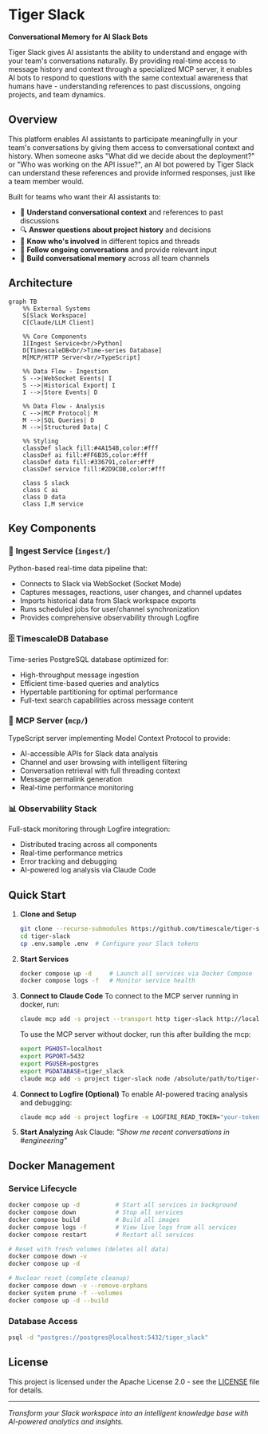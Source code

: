 # Tiger Slack

**Conversational Memory for AI Slack Bots**

Tiger Slack gives AI assistants the ability to understand and engage with your team's conversations naturally. By providing real-time access to message history and context through a specialized MCP server, it enables AI bots to respond to questions with the same contextual awareness that humans have - understanding references to past discussions, ongoing projects, and team dynamics.

## Overview

This platform enables AI assistants to participate meaningfully in your team's conversations by giving them access to conversational context and history. When someone asks "What did we decide about the deployment?" or "Who was working on the API issue?", an AI bot powered by Tiger Slack can understand these references and provide informed responses, just like a team member would.

Built for teams who want their AI assistants to:
- 🤖 **Understand conversational context** and references to past discussions
- 🔍 **Answer questions about project history** and decisions
- 👥 **Know who's involved** in different topics and threads
- 📝 **Follow ongoing conversations** and provide relevant input
- 🧠 **Build conversational memory** across all team channels

## Architecture

```mermaid
graph TB
    %% External Systems
    S[Slack Workspace]
    C[Claude/LLM Client]
    
    %% Core Components  
    I[Ingest Service<br/>Python]
    D[TimescaleDB<br/>Time-series Database]
    M[MCP/HTTP Server<br/>TypeScript]
    
    %% Data Flow - Ingestion
    S -->|WebSocket Events| I
    S -->|Historical Export| I
    I -->|Store Events| D
    
    %% Data Flow - Analysis
    C -->|MCP Protocol| M
    M -->|SQL Queries| D
    M -->|Structured Data| C
    
    %% Styling
    classDef slack fill:#4A154B,color:#fff
    classDef ai fill:#FF6B35,color:#fff  
    classDef data fill:#336791,color:#fff
    classDef service fill:#2D9CDB,color:#fff
    
    class S slack
    class C ai
    class D data
    class I,M service
```

## Key Components

### 🔄 **Ingest Service** (`ingest/`)
Python-based real-time data pipeline that:
- Connects to Slack via WebSocket (Socket Mode)
- Captures messages, reactions, user changes, and channel updates
- Imports historical data from Slack workspace exports
- Runs scheduled jobs for user/channel synchronization
- Provides comprehensive observability through Logfire

### 🗄️ **TimescaleDB Database**
Time-series PostgreSQL database optimized for:
- High-throughput message ingestion
- Efficient time-based queries and analytics
- Hypertable partitioning for optimal performance
- Full-text search capabilities across message content

### 🔌 **MCP Server** (`mcp/`)
TypeScript server implementing Model Context Protocol to provide:
- AI-accessible APIs for Slack data analysis
- Channel and user browsing with intelligent filtering
- Conversation retrieval with full threading context
- Message permalink generation
- Real-time performance monitoring

### 📊 **Observability Stack**
Full-stack monitoring through Logfire integration:
- Distributed tracing across all components
- Real-time performance metrics
- Error tracking and debugging
- AI-powered log analysis via Claude Code

## Quick Start

1. **Clone and Setup**
   ```bash
   git clone --recurse-submodules https://github.com/timescale/tiger-slack.git
   cd tiger-slack
   cp .env.sample .env  # Configure your Slack tokens
   ```

2. **Start Services**
   ```bash
   docker compose up -d     # Launch all services via Docker Compose
   docker compose logs -f   # Monitor service health
   ```

3. **Connect to Claude Code**
   To connect to the MCP server running in docker, run:

   ```bash
   claude mcp add -s project --transport http tiger-slack http://localhost:3001/mcp
   ```

   To use the MCP server without docker, run this after building the mcp:

   ```bash
   export PGHOST=localhost
   export PGPORT=5432
   export PGUSER=postgres
   export PGDATABASE=tiger_slack
   claude mcp add -s project tiger-slack node /absolute/path/to/tiger-slack/mcp/dist/index.js stdio
   ```

4. **Connect to Logfire (Optional)**
   To enable AI-powered tracing analysis and debugging:

   ```bash
   claude mcp add -s project logfire -e LOGFIRE_READ_TOKEN="your-token-here" -- uvx logfire-mcp@latest
   ```

5. **Start Analyzing**
   Ask Claude: *"Show me recent conversations in #engineering"*

## Docker Management

### Service Lifecycle
```bash
docker compose up -d          # Start all services in background
docker compose down           # Stop all services
docker compose build          # Build all images
docker compose logs -f        # View live logs from all services
docker compose restart        # Restart all services

# Reset with fresh volumes (deletes all data)
docker compose down -v
docker compose up -d

# Nuclear reset (complete cleanup)
docker compose down -v --remove-orphans
docker system prune -f --volumes
docker compose up -d --build
```

### Database Access
```bash
psql -d "postgres://postgres@localhost:5432/tiger_slack"
```

## License

This project is licensed under the Apache License 2.0 - see the [LICENSE](LICENSE) file for details.

---

*Transform your Slack workspace into an intelligent knowledge base with AI-powered analytics and insights.*